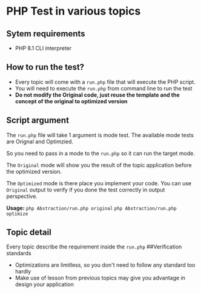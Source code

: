 # PHP Test in various topics

## Sytem requirements
- PHP 8.1 CLI interpreter

## How to run the test?
- Every topic will come with a `run.php` file that will execute the PHP script.
- You will need to execute the `run.php` from command line to run the test
- **Do not modify the Original code, just reuse the template and the concept of the original to optimized version**


## Script argument
The `run.php` file will take 1 argument is mode test. The available mode tests are Orignal and Optimzied.

So you need to pass in a mode to the `run.php` so it can run the target mode.

The `Original` mode will show you the result of the topic application before the optimized version.

The `Optimized` mode is there place you implement your code.
You can use `Original` output to verify if you done the test correctly in output perspective.

**Usage:**
`php Abstraction/run.php original`
`php Abstraction/run.php optimize`
## Topic detail
Every topic describe the requirement inside the `run.php`
##Verification standards
- Optimizations are limitless, so you don't need to follow any standard too hardly
- Make use of lesson from previous topics may give you advantage in design your application
